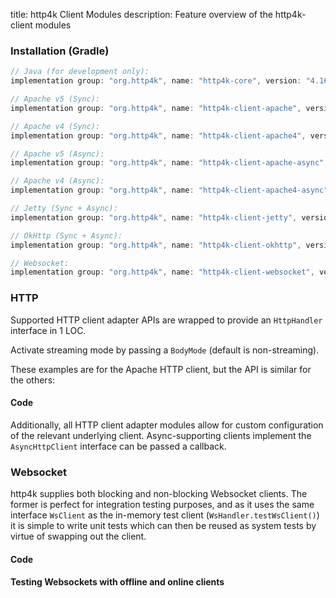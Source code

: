 title: http4k Client Modules
description: Feature overview of the http4k-client modules

### Installation (Gradle)

```groovy
// Java (for development only):
implementation group: "org.http4k", name: "http4k-core", version: "4.16.0.0"

// Apache v5 (Sync): 
implementation group: "org.http4k", name: "http4k-client-apache", version: "4.16.0.0"

// Apache v4 (Sync): 
implementation group: "org.http4k", name: "http4k-client-apache4", version: "4.16.0.0"

// Apache v5 (Async): 
implementation group: "org.http4k", name: "http4k-client-apache-async", version: "4.16.0.0"

// Apache v4 (Async): 
implementation group: "org.http4k", name: "http4k-client-apache4-async", version: "4.16.0.0"

// Jetty (Sync + Async): 
implementation group: "org.http4k", name: "http4k-client-jetty", version: "4.16.0.0"

// OkHttp (Sync + Async): 
implementation group: "org.http4k", name: "http4k-client-okhttp", version: "4.16.0.0"

// Websocket: 
implementation group: "org.http4k", name: "http4k-client-websocket", version: "4.16.0.0"
```

### HTTP
Supported HTTP client adapter APIs are wrapped to provide an `HttpHandler` interface in 1 LOC.

Activate streaming mode by passing a `BodyMode` (default is non-streaming).

These examples are for the Apache HTTP client, but the API is similar for the others:

#### Code [<img class="octocat"/>](https://github.com/http4k/http4k/blob/master/src/docs/guide/reference/clients/example_http.kt)

<script src="https://gist-it.appspot.com/https://github.com/http4k/http4k/blob/master/src/docs/guide/reference/clients/example_http.kt"></script>

Additionally, all HTTP client adapter modules allow for custom configuration of the relevant underlying client. Async-supporting clients implement the `AsyncHttpClient` interface can be passed a callback.

### Websocket
http4k supplies both blocking and non-blocking Websocket clients. The former is perfect for integration testing purposes, and as it uses the same interface `WsClient` as the in-memory test client (`WsHandler.testWsClient()`) it is simple to write unit tests which can then be reused as system tests by virtue of swapping out the client.

#### Code [<img class="octocat"/>](https://github.com/http4k/http4k/blob/master/src/docs/guide/reference/clients/example_websocket.kt)

<script src="https://gist-it.appspot.com/https://github.com/http4k/http4k/blob/master/src/docs/guide/reference/clients/example_websocket.kt"></script>

#### Testing Websockets with offline and online clients [<img class="octocat"/>](https://github.com/http4k/http4k/blob/master/src/docs/guide/reference/clients/TestingWebsockets.kt)

<script src="https://gist-it.appspot.com/https://github.com/http4k/http4k/blob/master/src/docs/guide/reference/clients/TestingWebsockets.kt"></script>
